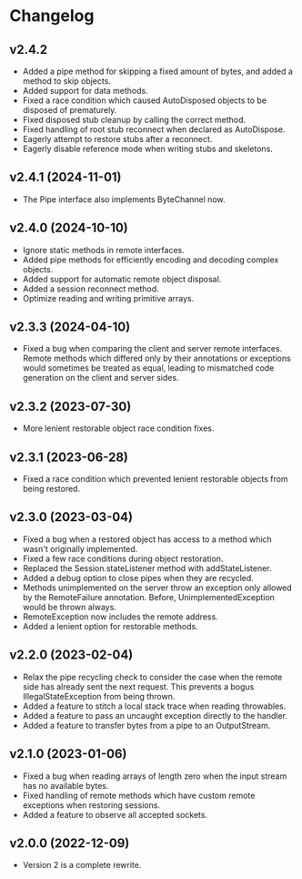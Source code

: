 Changelog
=========

v2.4.2
------
* Added a pipe method for skipping a fixed amount of bytes, and added a method to skip objects.
* Added support for data methods.
* Fixed a race condition which caused AutoDisposed objects to be disposed of prematurely.
* Fixed disposed stub cleanup by calling the correct method.
* Fixed handling of root stub reconnect when declared as AutoDispose.
* Eagerly attempt to restore stubs after a reconnect.
* Eagerly disable reference mode when writing stubs and skeletons.

v2.4.1 (2024-11-01)
------
* The Pipe interface also implements ByteChannel now.

v2.4.0 (2024-10-10)
------
* Ignore static methods in remote interfaces.
* Added pipe methods for efficiently encoding and decoding complex objects.
* Added support for automatic remote object disposal.
* Added a session reconnect method.
* Optimize reading and writing primitive arrays.

v2.3.3 (2024-04-10)
------
* Fixed a bug when comparing the client and server remote interfaces. Remote methods which
  differed only by their annotations or exceptions would sometimes be treated as equal, leading
  to mismatched code generation on the client and server sides.

v2.3.2 (2023-07-30)
------
* More lenient restorable object race condition fixes.

v2.3.1 (2023-06-28)
------
* Fixed a race condition which prevented lenient restorable objects from being restored.

v2.3.0 (2023-03-04)
------
* Fixed a bug when a restored object has access to a method which wasn't originally implemented.
* Fixed a few race conditions during object restoration.
* Replaced the Session.stateListener method with addStateListener.
* Added a debug option to close pipes when they are recycled.
* Methods unimplemented on the server throw an exception only allowed by the RemoteFailure
  annotation. Before, UnimplementedException would be thrown always.
* RemoteException now includes the remote address.
* Added a lenient option for restorable methods.

v2.2.0 (2023-02-04)
------
* Relax the pipe recycling check to consider the case when the remote side has already sent the
  next request. This prevents a bogus IllegalStateException from being thrown.
* Added a feature to stitch a local stack trace when reading throwables.
* Added a feature to pass an uncaught exception directly to the handler.
* Added a feature to transfer bytes from a pipe to an OutputStream.

v2.1.0 (2023-01-06)
------
* Fixed a bug when reading arrays of length zero when the input stream has no available bytes.
* Fixed handling of remote methods which have custom remote exceptions when restoring sessions.
* Added a feature to observe all accepted sockets.

v2.0.0 (2022-12-09)
------
* Version 2 is a complete rewrite.
